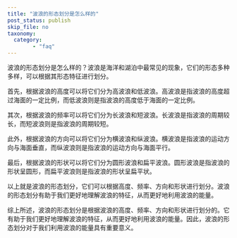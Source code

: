 ```yaml
---
title: "波浪的形态划分是怎么样的"
post_status: publish
skip_file: no
taxonomy:
  category:
        - "faq"
---
```


波浪的形态划分是怎么样的？波浪是海洋和湖泊中最常见的现象，它们的形态多种多样，可以根据其形态特征进行划分。

首先，根据波浪的高度可以将它们分为高波浪和低波浪。高波浪是指波浪的高度超过海面的一定比例，而低波浪则是指波浪的高度低于海面的一定比例。

其次，根据波浪的频率可以将它们分为长波浪和短波浪。长波浪是指波浪的周期较长，而短波浪则是指波浪的周期较短。

此外，根据波浪的方向可以将它们分为横波浪和纵波浪。横波浪是指波浪的运动方向与海面垂直，而纵波浪则是指波浪的运动方向与海面平行。

最后，根据波浪的形状可以将它们分为圆形波浪和扁平波浪。圆形波浪是指波浪的形状呈圆形，而扁平波浪则是指波浪的形状呈扁平状。

以上就是波浪的形态划分，它们可以根据高度、频率、方向和形状进行划分。波浪的形态划分有助于我们更好地理解波浪的特征，从而更好地利用波浪的能量。

综上所述，波浪的形态划分是根据波浪的高度、频率、方向和形状进行划分的。它有助于我们更好地理解波浪的特征，从而更好地利用波浪的能量。因此，波浪的形态划分对于我们利用波浪的能量具有重要意义。
